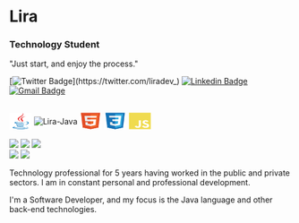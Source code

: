 # Lira

### Technology Student

"Just start, and enjoy the process."

[![Twitter Badge](https://img.shields.io/badge/-@liradev_-6633cc?style=flat-square&labelColor=6633cc&logo=twitter&logoColor=white&link=https://twitter.com/liradev_)](https://twitter.com/liradev_) [![Linkedin Badge](https://img.shields.io/badge/-CleversonLira-6633cc?style=flat-square&logo=Linkedin&logoColor=white&link=https://www.linkedin.com/in/cleversonlira//)](https://www.linkedin.com/in/cleversonlira/) [![Gmail Badge](https://img.shields.io/badge/-cleverson_lira@outlook.com-6633cc?style=flat-square&logo=Gmail&logoColor=white&link=mailto:cleverson_lira@outlook.com)](mailto:cleverson_lira@outlook.com)

<div style="display: inline_block"><br>
  <img align="center" alt="Lira-Java" height="30" width="40" src="https://raw.githubusercontent.com/devicons/devicon/master/icons/java/java-original.svg">
  <img align="center" alt="Lira-Java" height="30" width="30" src="https://quarkus.io/favicon.ico"> 
  <img align="center" alt="Lira-HTML" height="30" width="40" src="https://raw.githubusercontent.com/devicons/devicon/master/icons/html5/html5-original.svg">
  <img align="center" alt="Lira-CSS" height="30" width="40" src="https://raw.githubusercontent.com/devicons/devicon/master/icons/css3/css3-original.svg">
  <img align="center" alt="Lira-Js" height="30" width="40" src="https://raw.githubusercontent.com/devicons/devicon/master/icons/javascript/javascript-plain.svg">
</div>
<div> 
</br>
  <a href="https://instagram.com/cs_lira" target="_blank"><img src="https://img.shields.io/badge/-Instagram-%23E4405F?style=for-the-badge&logo=instagram&logoColor=white" target="_blank"></a>
  <a href = "mailto:cleverson_lira@outlook.com"><img src="https://img.shields.io/badge/-Outlook-%23333?style=for-the-badge&logo=outlook&logoColor=white" target="_blank"></a>
  <a href="https://www.linkedin.com/in/cleversonlira" target="_blank"><img src="https://img.shields.io/badge/-LinkedIn-%230077B5?style=for-the-badge&logo=linkedin&logoColor=white" target="_blank"></a> 
 </div>
 
 <div>
  <img height="180em" src="https://github-readme-stats.vercel.app/api?username=cleversonlira&show_icons=true&theme=dark&include_all_commits=true&count_private=true"/>
  <img height="180em" src="https://github-readme-stats.vercel.app/api/top-langs/?username=cleversonlira&layout=compact&langs_count=16&theme=dark"/>
</div>
 
Technology professional for 5 years having worked in the public and private sectors. I am in constant personal and professional development.

I'm a Software Developer, and my focus is the Java language and other back-end technologies.
